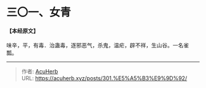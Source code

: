 # 三〇一、女青


#### 【本经原文】
味辛，平，有毒．治蛊毒，逐邪恶气，杀鬼，温疟，辟不祥，生山谷。一名雀
瓢。

---

> 作者: [AcuHerb](https://acuherb.xyz)  
> URL: https://acuherb.xyz/posts/301.%E5%A5%B3%E9%9D%92/  

